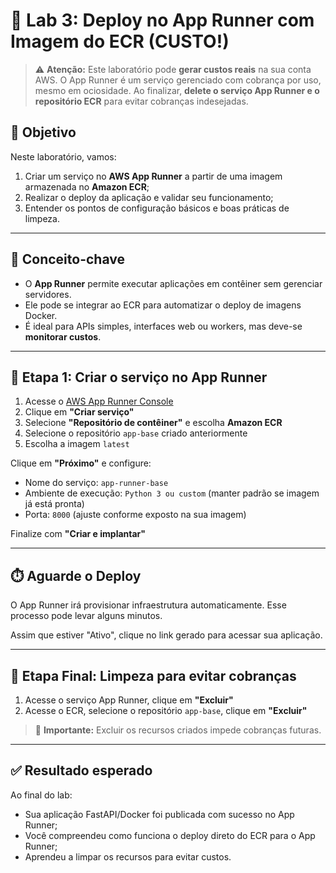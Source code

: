 # 🚨 Lab 3: Deploy no App Runner com Imagem do ECR (CUSTO!)

> ⚠️ **Atenção:** Este laboratório pode **gerar custos reais** na sua conta AWS. O App Runner é um serviço gerenciado com cobrança por uso, mesmo em ociosidade. Ao finalizar, **delete o serviço App Runner e o repositório ECR** para evitar cobranças indesejadas.

## 🎯 Objetivo

Neste laboratório, vamos:

1. Criar um serviço no **AWS App Runner** a partir de uma imagem armazenada no **Amazon ECR**;
2. Realizar o deploy da aplicação e validar seu funcionamento;
3. Entender os pontos de configuração básicos e boas práticas de limpeza.

---

## 🧠 Conceito-chave

* O **App Runner** permite executar aplicações em contêiner sem gerenciar servidores.
* Ele pode se integrar ao ECR para automatizar o deploy de imagens Docker.
* É ideal para APIs simples, interfaces web ou workers, mas deve-se **monitorar custos**.

---

## 🔧 Etapa 1: Criar o serviço no App Runner

1. Acesse o [AWS App Runner Console](https://console.aws.amazon.com/apprunner/)
2. Clique em **"Criar serviço"**
3. Selecione **"Repositório de contêiner"** e escolha **Amazon ECR**
4. Selecione o repositório `app-base` criado anteriormente
5. Escolha a imagem `latest`

Clique em **"Próximo"** e configure:

* Nome do serviço: `app-runner-base`
* Ambiente de execução: `Python 3 ou custom` (manter padrão se imagem já está pronta)
* Porta: `8000` (ajuste conforme exposto na sua imagem)

Finalize com **"Criar e implantar"**

---

## ⏱️ Aguarde o Deploy

O App Runner irá provisionar infraestrutura automaticamente. Esse processo pode levar alguns minutos.

Assim que estiver "Ativo", clique no link gerado para acessar sua aplicação.

---

## 🧼 Etapa Final: Limpeza para evitar cobranças

1. Acesse o serviço App Runner, clique em **"Excluir"**
2. Acesse o ECR, selecione o repositório `app-base`, clique em **"Excluir"**

> 🧽 **Importante:** Excluir os recursos criados impede cobranças futuras.

---

## ✅ Resultado esperado

Ao final do lab:

* Sua aplicação FastAPI/Docker foi publicada com sucesso no App Runner;
* Você compreendeu como funciona o deploy direto do ECR para o App Runner;
* Aprendeu a limpar os recursos para evitar custos.
